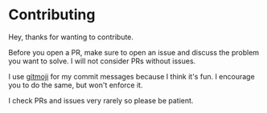 # Contributing

Hey, thanks for wanting to contribute.

Before you open a PR, make sure to open an issue and discuss the problem you want to solve. I will not consider PRs without issues.

I use [gitmoji](https://gitmoji.dev/) for my commit messages because I think it's fun. I encourage you to do the same, but won't enforce it.

I check PRs and issues very rarely so please be patient.
